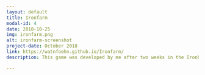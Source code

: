 ```yaml
---
layout: default
title: Ironfarm
modal-id: 4
date: 2018-10-25
img: ironfarm.png
alt: ironfarm-screenshot
project-date: October 2018
link: https://watnfoehn.github.io/Ironfarm/
description: This game was developed by me after two weeks in the Ironhack Bootcamp. It's build with jQuery, JavaScript, HTML and CSS. It's controlled with arrow keys and control.

---
```

